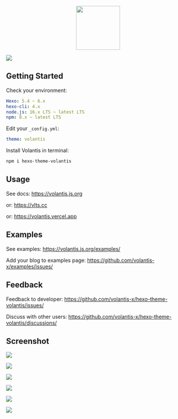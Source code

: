 <p align="center">
  <a href='https://volantis.js.org'><img src='https://cdn.jsdelivr.net/gh/volantis-x/cdn-org/blog/Logo-Cover@3x.png' height='120px'></a>
</p>

[![](https://img.shields.io/npm/v/hexo-theme-volantis.svg?style=flat-square)](https://www.npmjs.com/package/hexo-theme-volantis)

## Getting Started

Check your environment:

```yaml
Hexo: 5.4 ~ 6.x
hexo-cli: 4.x
node.js: 16.x LTS ~ latest LTS
npm: 8.x ~ latest LTS
```

Edit your `_config.yml`:

```yaml
theme: volantis
```

Install Volantis in terminal:

```bash
npm i hexo-theme-volantis
```

## Usage

See docs: https://volantis.js.org

or:  https://vlts.cc

or:  https://volantis.vercel.app

## Examples

See examples: https://volantis.js.org/examples/

Add your blog to examples page: https://github.com/volantis-x/examples/issues/

## Feedback

Feedback to developer: https://github.com/volantis-x/hexo-theme-volantis/issues/

Discuss with other users: https://github.com/volantis-x/hexo-theme-volantis/discussions/

## Screenshot

![](https://i.loli.net/2020/03/18/f5PQlWisvm9zbgK.jpg)

![](https://i.loli.net/2020/03/18/XWBGf95E2t1bdnl.jpg)

![](https://i.loli.net/2020/03/18/1TpiUwhuskGm5SV.png)

![](https://i.loli.net/2020/03/18/LZwBtR5YO4zQH9A.png)

![](https://i.loli.net/2020/03/18/ySw8zGHRBrDtUg7.png)

![](https://i.loli.net/2020/03/18/5QTMYsScOz41Vhg.png)
